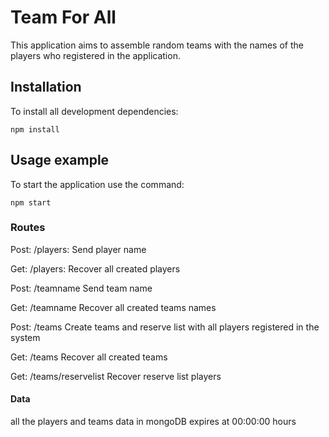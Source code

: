 # Team For All

This application aims to assemble random teams with the names of the players who registered in the application.


## Installation

To install all development dependencies:

```
npm install
```

## Usage example

To start the application use the command:

```
npm start
```

### Routes

Post: /players:
Send player name

Get: /players:
Recover all created players

Post: /teamname
Send team name

Get: /teamname
Recover all created teams names

Post: /teams
Create teams and reserve list with all players registered in the system

Get: /teams
Recover all created teams

Get: /teams/reservelist
Recover reserve list players



#### Data

all the players and teams data in mongoDB expires at 00:00:00 hours


